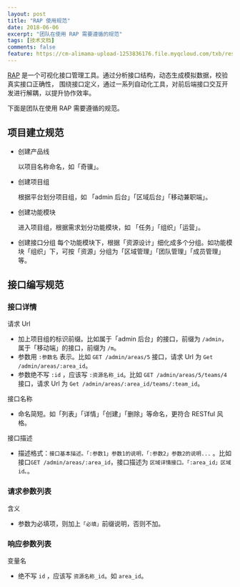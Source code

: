```yaml
---
layout: post
title: "RAP 使用规范"
date: 2018-06-06
excerpt: "团队在使用 RAP 需要遵循的规范"
tags: [技术文档]
comments: false
feature: https://cm-alimama-upload-1253836176.file.myqcloud.com/txb/resource/156767337013.png
---
```

[RAP](http://rapapi.org/org/index.do) 是一个可视化接口管理工具。通过分析接口结构，动态生成模拟数据，校验真实接口正确性， 围绕接口定义，通过一系列自动化工具，对前后端接口交互开发进行解耦，以提升协作效率。

下面是团队在使用 RAP 需要遵循的规范。

## 项目建立规范

- 创建产品线

  以项目名称命名，如「奇骥」。

- 创建项目组

  根据平台划分项目组，如 「admin 后台」「区域后台」「移动兼职端」。

- 创建功能模块

  进入项目组，根据需求划分功能模块，如 「任务」「组织」「运营」。

- 创建接口分组 每个功能模块下，根据「资源设计」细化成多个分组。如功能模块「组织」下，可按「资源」分组为「区域管理」「团队管理」「成员管理」等。

## 接口编写规范

### 接口详情

请求 Url

- 加上项目组的标识前缀。比如属于「admin 后台」的接口，前缀为 `/admin`，属于「移动端」的接口，前缀为 `/m`。
- 参数用 `:参数名` 表示。比如 `GET /admin/areas/5` 接口，请求 Url 为 `Get /admin/areas/:area_id`。
- 参数绝不写 `:id` ，应该写 `:资源名称_id`。比如 `GET /admin/areas/5/teams/4`接口，请求 Url 为 `Get /admin/areas/:area_id/teams/:team_id`。

接口名称

- 命名简短。如「列表」「详情」「创建」「删除」等命名，更符合 RESTful 风格。

接口描述

- 描述格式：`接口基本描述。「:参数1」参数1的说明，「:参数2」参数2的说明...` 。比如 接口`GET /admin/areas/:area_id`，接口描述为 `区域详情接口。「:area_id」区域 id。`。

### 请求参数列表

含义

- 参数为必填项，则加上`「必填」`前缀说明，否则不加。

### 响应参数列表

变量名

- 绝不写 `id` ，应该写 `资源名称_id`。如 `area_id`。
